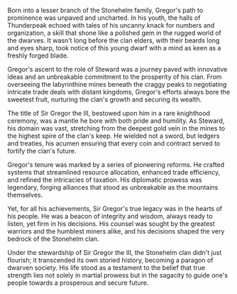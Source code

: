 Born into a lesser branch of the Stonehelm family, Gregor's path to prominence was unpaved and uncharted. In his youth, the halls of Thunderpeak echoed with tales of his uncanny knack for numbers and organization, a skill that shone like a polished gem in the rugged world of the dwarves. It wasn't long before the clan elders, with their beards long and eyes sharp, took notice of this young dwarf with a mind as keen as a freshly forged blade.

Gregor's ascent to the role of Steward was a journey paved with innovative ideas and an unbreakable commitment to the prosperity of his clan. From overseeing the labyrinthine mines beneath the craggy peaks to negotiating intricate trade deals with distant kingdoms, Gregor's efforts always bore the sweetest fruit, nurturing the clan's growth and securing its wealth.

The title of Sir Gregor the III, bestowed upon him in a rare knighthood ceremony, was a mantle he bore with both pride and humility. As Steward, his domain was vast, stretching from the deepest gold vein in the mines to the highest spire of the clan's keep. He wielded not a sword, but ledgers and treaties, his acumen ensuring that every coin and contract served to fortify the clan's future.

Gregor's tenure was marked by a series of pioneering reforms. He crafted systems that streamlined resource allocation, enhanced trade efficiency, and refined the intricacies of taxation. His diplomatic prowess was legendary, forging alliances that stood as unbreakable as the mountains themselves.

Yet, for all his achievements, Sir Gregor's true legacy was in the hearts of his people. He was a beacon of integrity and wisdom, always ready to listen, yet firm in his decisions. His counsel was sought by the greatest warriors and the humblest miners alike, and his decisions shaped the very bedrock of the Stonehelm clan.

Under the stewardship of Sir Gregor the III, the Stonehelm clan didn't just flourish; it transcended its own storied history, becoming a paragon of dwarven society. His life stood as a testament to the belief that true strength lies not solely in martial prowess but in the sagacity to guide one's people towards a prosperous and secure future.